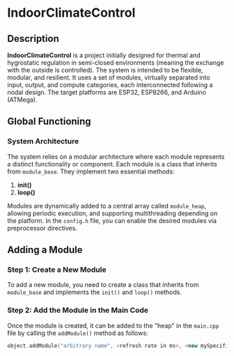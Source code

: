 # IndoorClimateControl

## Description
**IndoorClimateControl** is a project initially designed for thermal and hygrostatic regulation in semi-closed environments (meaning the exchange with the outside is controlled). The system is intended to be flexible, modular, and resilient. It uses a set of modules, virtually separated into input, output, and compute categories, each interconnected following a nodal design. The target platforms are ESP32, ESP8266, and Arduino (ATMega).

## Global Functioning

### System Architecture
The system relies on a modular architecture where each module represents a distinct functionality or component. Each module is a class that inherits from `module_base`. They implement two essential methods:
1. **init()**
2. **loop()**

Modules are dynamically added to a central array called `module_heap`, allowing periodic execution, and supporting multithreading depending on the platform. In the `config.h` file, you can enable the desired modules via preprocessor directives.

## Adding a Module

### Step 1: Create a New Module
To add a new module, you need to create a class that inherits from `module_base` and implements the `init()` and `loop()` methods.

### Step 2: Add the Module in the Main Code
Once the module is created, it can be added to the "heap" in the `main.cpp` file by calling the `addModule()` method as follows:
```cpp
object.addModule("arbitrary name", <refresh rate in ms>, <new mySpecificFunction(arg1, arg2...)>, <execute init on creation, optional, default=true>);
